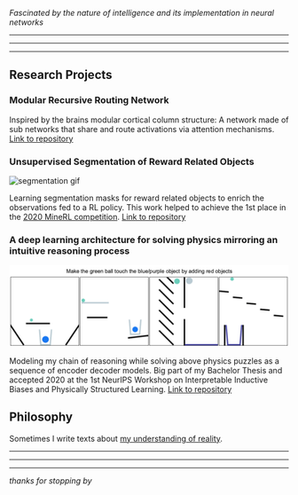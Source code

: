 _Fascinated by the nature of intelligence and its implementation in neural networks_

---
---
---

## Research Projects

### Modular Recursive Routing Network
Inspired by the brains modular cortical column structure: A network made of sub networks that share and route activations via attention mechanisms.
[Link to repository](https://github.com/augustinharter/sba)

### Unsupervised Segmentation of Reward Related Objects
![segmentation gif](https://raw.githubusercontent.com/ndrwmlnk/critic-guided-segmentation-of-rewarding-objects-in-first-person-views/main/imgs/results.gif)

Learning segmentation masks for reward related objects to enrich the observations fed to a RL policy. This work helped to achieve the 1st place in the [2020 MineRL competition](https://www.aicrowd.com/challenges/neurips-2020-minerl-competition).
[Link to repository](https://github.com/ndrwmlnk/critic-guided-segmentation-of-rewarding-objects-in-first-person-views)

### A deep learning architecture for solving physics mirroring an intuitive reasoning process
![PHYRE gif](https://raw.githubusercontent.com/ndrwmlnk/PHYRE-Reasoning-about-Paths/main/imgs/phyre_tasks.gif)

Modeling my chain of reasoning while solving above physics puzzles as a sequence of encoder decoder models. Big part of my Bachelor Thesis and accepted 2020 at the 1st NeurIPS Workshop on Interpretable Inductive Biases and Physically Structured Learning.
[Link to repository](https://github.com/ndrwmlnk/PHYRE-Reasoning-about-Paths)

## Philosophy
Sometimes I write texts about [my understanding of reality](https://augustinharter.github.io/patterns-of-meaning/consciousness).

---
---
---

_thanks for stopping by_

